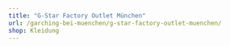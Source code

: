 ```yaml
---
title: "G-Star Factory Outlet München"
url: /garching-bei-muenchen/g-star-factory-outlet-muenchen/
shop: Kleidung
---
```

